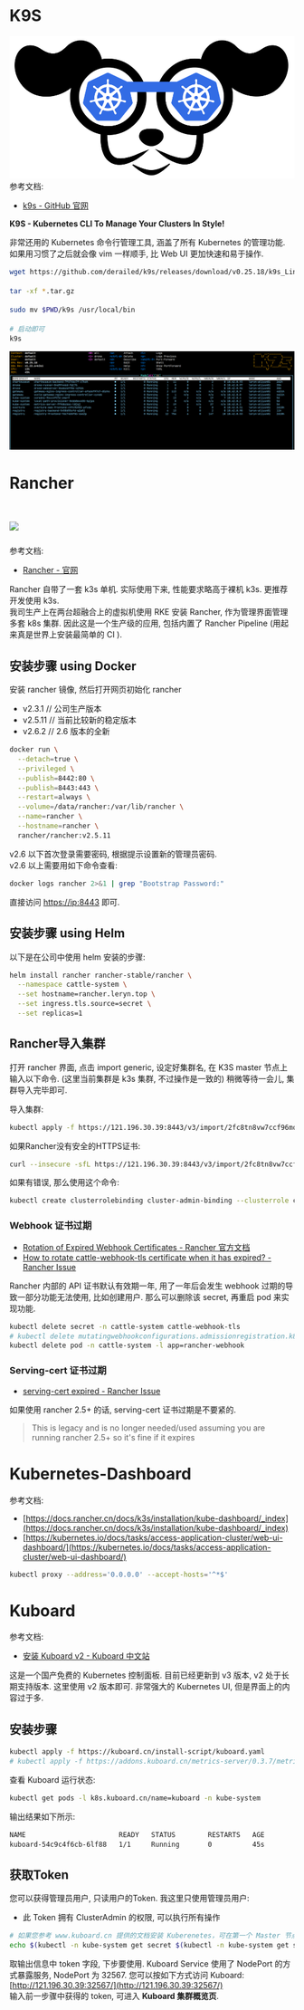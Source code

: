 <a name="Wbz6w"></a>
# K9S
![image.png](./../assets/1645719729527-7890d912-e808-4a1e-bb10-96b257d4df63.png)<br />参考文档:

- [k9s - GitHub 官网](https://github.com/derailed/k9s)

**K9S - Kubernetes CLI To Manage Your Clusters In Style!**

非常还用的 Kubernetes 命令行管理工具, 涵盖了所有 Kubernetes 的管理功能. 如果用习惯了之后就会像 vim 一样顺手, 比 Web UI 更加快速和易于操作.

```bash
wget https://github.com/derailed/k9s/releases/download/v0.25.18/k9s_Linux_x86_64.tar.gz

tar -xf *.tar.gz

sudo mv $PWD/k9s /usr/local/bin

# 启动即可
k9s
```

![image.png](./../assets/1645719540088-85e908a6-9371-44c1-bf68-53dfab5c817e.png)
<a name="Jmipg"></a>
# Rancher 
<a name="RtgXw"></a>
# ![](https://s3.leryn.top/website/image/rancher.svg#clientId=u9017040e-6af7-4&crop=0&crop=0&crop=1&crop=1&height=235&id=srr4t&originHeight=150&originWidth=295&originalType=binary&ratio=1&rotation=0&showTitle=false&status=done&style=none&taskId=u99dbd0a2-23c9-49e1-9347-027e47648a8&title=&width=462)
参考文档:

- [Rancher - 官网](https://docs.rancher.cn/docs/rke/%E5%AE%89%E8%A3%85%E6%AD%A5%E9%AA%A4/_index)

Rancher 自带了一套 k3s 单机. 实际使用下来, 性能要求略高于裸机 k3s. 更推荐开发使用 k3s.<br />我司生产上在两台超融合上的虚拟机使用 RKE 安装 Rancher, 作为管理界面管理多套 k8s 集群. 因此这是一个生产级的应用, 包括内置了 Rancher Pipeline (用起来真是世界上安装最简单的 CI ).
<a name="REsKi"></a>
## 安装步骤 using Docker

安装 rancher 镜像, 然后打开网页初始化 rancher

- v2.3.1 // 公司生产版本
- v2.5.11 // 当前比较新的稳定版本
- v2.6.2 // 2.6 版本的全新

```bash
docker run \
  --detach=true \
  --privileged \
  --publish=8442:80 \
  --publish=8443:443 \
  --restart=always \
  --volume=/data/rancher:/var/lib/rancher \
  --name=rancher \
  --hostname=rancher \
  rancher/rancher:v2.5.11
```

v2.6 以下首次登录需要密码, 根据提示设置新的管理员密码.<br />v2.6 以上需要用如下命令查看:

```bash
docker logs rancher 2>&1 | grep "Bootstrap Password:"
```

直接访问 [https://ip:8443](https://ip:8443) 即可.
<a name="lRZLs"></a>
## 安装步骤 using Helm

以下是在公司中使用 helm 安装的步骤:

```bash
helm install rancher rancher-stable/rancher \
  --namespace cattle-system \
  --set hostname=rancher.leryn.top \
  --set ingress.tls.source=secret \
  --set replicas=1
```
<a name="DvBYX"></a>
## Rancher导入集群

打开 rancher 界面, 点击 import generic, 设定好集群名, 在 K3S master 节点上输入以下命令. (这里当前集群是 k3s 集群, 不过操作是一致的) 稍微等待一会儿, 集群导入完毕即可.

导入集群:

```bash
kubectl apply -f https://121.196.30.39:8443/v3/import/2fc8tn8vw7ccf96mqx5tcjkjb6wbt7kpgvmlslrjqx9w4x5k5z85h9_c-m-fpgbd5zd.yaml
```

如果Rancher没有安全的HTTPS证书:

```bash
curl --insecure -sfL https://121.196.30.39:8443/v3/import/2fc8tn8vw7ccf96mqx5tcjkjb6wbt7kpgvmlslrjqx9w4x5k5z85h9_c-m-fpgbd5zd.yaml | kubectl apply -f -
```

如果有错误, 那么使用这个命令:

```bash
kubectl create clusterrolebinding cluster-admin-binding --clusterrole cluster-admin --user <your username from your kubeconfig>
```

<a name="yU1Qz"></a>
### Webhook 证书过期

- [Rotation of Expired Webhook Certificates - Rancher 官方文档](https://rancher.com/docs/rancher/v2.6/en/troubleshooting/expired-webhook-certificates/)
- [How to rotate cattle-webhook-tls certificate when it has expired? - Rancher Issue](https://github.com/rancher/rancher/issues/35068)

Rancher 内部的 API 证书默认有效期一年, 用了一年后会发生 webhook 过期的导致一部分功能无法使用, 比如创建用户. 那么可以删除该 secret, 再重启 pod 来实现功能.

```bash
kubectl delete secret -n cattle-system cattle-webhook-tls
# kubectl delete mutatingwebhookconfigurations.admissionregistration.k8s.io --ignore-not-found=true rancher.cattle.io
kubectl delete pod -n cattle-system -l app=rancher-webhook
```
<a name="eIw2W"></a>
### Serving-cert 证书过期

- [serving-cert expired - Rancher Issue](https://github.com/rancher/rancher/issues/32210)

如果使用 rancher 2.5+ 的话, serving-cert 证书过期是不要紧的.

> This is legacy and is no longer needed/used assuming you are running rancher 2.5+ so it's fine if it expires


<a name="uvSj4"></a>
# Kubernetes-Dashboard

参考文档:

- [https://docs.rancher.cn/docs/k3s/installation/kube-dashboard/_index](https://docs.rancher.cn/docs/k3s/installation/kube-dashboard/_index)
- [https://kubernetes.io/docs/tasks/access-application-cluster/web-ui-dashboard/](https://kubernetes.io/docs/tasks/access-application-cluster/web-ui-dashboard/)

```bash
kubectl proxy --address='0.0.0.0' --accept-hosts='^*$'
```
<a name="bSDXL"></a>
# Kuboard

参考文档:

- [安装 Kuboard v2 - Kuboard 中文站](https://kuboard.cn/install/install-dashboard.html)

这是一个国产免费的 Kubernetes 控制面板. 目前已经更新到 v3 版本, v2 处于长期支持版本. 这里使用 v2 版本即可. 非常强大的 Kubernetes UI, 但是界面上的内容过于多.
<a name="GQU8R"></a>
## 安装步骤

```bash
kubectl apply -f https://kuboard.cn/install-script/kuboard.yaml
# kubectl apply -f https://addons.kuboard.cn/metrics-server/0.3.7/metrics-server.yaml
```

查看 Kuboard 运行状态:

```bash
kubectl get pods -l k8s.kuboard.cn/name=kuboard -n kube-system
```

输出结果如下所示:

```bash
NAME                       READY   STATUS        RESTARTS   AGE
kuboard-54c9c4f6cb-6lf88   1/1     Running       0          45s
```
<a name="RyMYP"></a>
## 获取Token

您可以获得管理员用户, 只读用户的Token. 我这里只使用管理员用户:

- 此 Token 拥有 ClusterAdmin 的权限, 可以执行所有操作

```bash
# 如果您参考 www.kuboard.cn 提供的文档安装 Kuberenetes，可在第一个 Master 节点上执行此命令
echo $(kubectl -n kube-system get secret $(kubectl -n kube-system get secret | grep ^kuboard-user | awk '{print $1}') -o go-template='{{.data.token}}' | base64 -d)
```

取输出信息中 token 字段, 下步要使用. Kuboard Service 使用了 NodePort 的方式暴露服务, NodePort 为 32567. 您可以按如下方式访问 Kuboard: [http://121.196.30.39:32567/](http://121.196.30.39:32567/)<br />输入前一步骤中获得的 token, 可进入 **Kuboard 集群概览页**.
